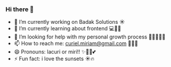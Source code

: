  ### Hi there 👋

- 🔭 I’m currently working on Badak Solutions ☀️ 
- 🌱 I’m currently learning about frontend 💻🫶🏻
- 🤔 I’m looking for help with my personal growth process 🧠🔥🧘🏽‍♀️
- 📫 How to reach me: curiel.miriam@gmail.com 📧📩📮
- 😄 Pronouns: lacuri or miri!! ✨🫶🏻💕
- ⚡ Fun fact: i love the sunsets ☀️🔥
